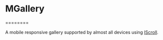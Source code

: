 <h1 id="intro">MGallery</h1>
========

A mobile responsive gallery supported by almost all devices using <a href="http://iscrolljs.com">IScroll</a>.

